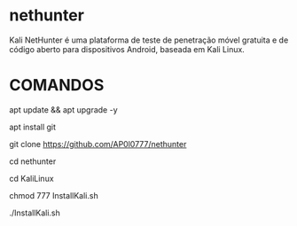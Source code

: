 # nethunter
Kali NetHunter é uma plataforma de teste de penetração móvel gratuita e de código aberto para dispositivos Android, baseada em Kali Linux.

# COMANDOS


apt update && apt upgrade -y


apt install git



git clone https://github.com/AP0l0777/nethunter


cd nethunter

cd KaliLinux

chmod 777 InstallKali.sh


./InstallKali.sh
